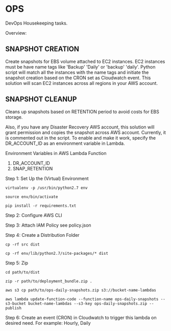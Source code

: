 # OPS
DevOps Housekeeping tasks. 

Overview: 

SNAPSHOT CREATION
-----------------
Create snapshots for EBS volume attached to EC2 instances. EC2 instances must be have name tags like 'Backup' 'Daily' or 'backup' 'daily'. Python script will match all the instances with the name tags and initiate the snapshot creation based on the CRON set as Cloudwatch event. This solution will scan EC2 instances across all regions in your AWS account.

SNAPSHOT CLEANUP
----------------
Cleans up snapshots based on RETENTION period to avoid costs for EBS storage. 

Also, if you have any Disaster Recovery AWS account, this solution will grant permission and copies the snapshot across AWS account. Currently, it is commented out in the script. To enable and make it work, specify the DR_ACCOUNT_ID as an environment variable in Lambda.

Environment Variables in AWS Lambda Function

1. DR_ACCOUNT_ID
2. SNAP_RETENTION

Step 1: Set Up the (Virtual) Environment

`virtualenv -p /usr/bin/python2.7 env`

`source env/bin/activate`

`pip install -r requirements.txt`

Step 2: Configure AWS CLI

Step 3: Attach IAM Policy
see policy.json

Step 4: Create a Distribution Folder

`cp -rf src dist`

`cp -rf env/lib/python2.7/site-packages/* dist`

Step 5: Zip

`cd path/to/dist`

`zip -r path/to/deployment_bundle.zip .`

`aws s3 cp path/to/ops-daily-snapshots.zip s3://bucket-name-lambdas`

`aws lambda update-function-code --function-name ops-daily-snapshots --s3-bucket bucket-name-lambdas --s3-key ops-daily-snapshots.zip --publish`

Step 6: Create an event (CRON) in Cloudwatch to trigger this lambda on desired need. For example: Hourly, Daily
